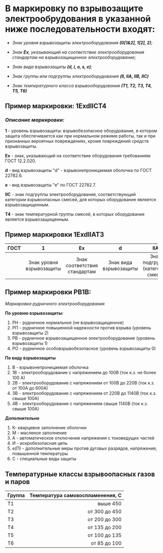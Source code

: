 # В маркировку по взрывозащите электрообрудования в указанной ниже последовательности входят:

* _Знак уровня взрывозащиты электрооборудования **(0[1&2], 1[2], 2)**;_

* _Знак **Ex**, указывающий на соответствие электрооборудования стандартам на взрывозащищенное электрооборудование;_

* _Знак вида взрывозащиты **(d, i, o, s, e)**;_

* _Знак группы или подгруппы электрооборудования **(II, IIA, IIB, IIC)**_

* _Знак температурного класса взрывооборудования **(Т1, Т2, Т3, Т4, Т5, Т6)**_

## Пример маркировки: 1ExdIICT4

### _Описание маркировки:_

**1** - уровень взрывозащиты: взрывобезопасное оборудование, в котором защита обеспечивается как при нормальном режиме работы, так и при признанных вероятных повреждениях, кроме повреждений средств взрывозащиты.

**Ex** - знак, указывающий на соответствие оборудования требованиям ГОСТ 12.2.020.

**d** - вид взрывозащиты "d" - взрывонепроницаемая оболочка по ГОСТ 22782.6.

**е** - вид взрывозащиты "е" по ГОСТ 22782.7.

**IIC** - знак подгруппы электрооборудования, соответствующий категории взрывоопасных смесей, для которых оборудование является взрывозащищенным.

**Т4** - знак температурной группы смесей, в которых оборудование является взрывозащищенным.

## Пример маркировки 1ExdIIAT3

|ГОСТ|1|Ex|d|IIA|Т3|
|:-|:-:|:-:|:-:|:-:|-:|
||Знак уровня взрывозащиты|Знак соответствия стандартам|Знак вида взрывозащиты|Знак подгруппы (категория смеси)|Знак температурного класса (группа смеси)|

## Пример маркировки РВ1В:
_Маркировка рудничного электрооборудования_

**По уровню взрывозащиты:**
1. РН - рудничное нормальное (не взрывозащищенное)
2. РП - рудничное повышенной надежности против взрыва (уровень взрывозащиты 2)
3. РВ - рудничное взрывозащищенное электрооборудование (уровень взрывозащиты 1)
4. РО - рудничное особовзрывобезопасное (уровень взрывозащиты 0)

**По виду взрывозащиты** 
1. В - взрывонепроницаемая оболочка
2. 1В - электрооборудование с напряжением до 100В (ток к.з. не более 100 А)
3. 2В - электрооборудование с напряжением от 100В до 220В (ток к.з. от 100А до 600А)
4. 3В - электрооборудование с напряжением от 220В до 1140В (ток к.з. свыше 100А)
5. 4В - электрооборудование с напряжением свыше 1140В (ток к.з. свыше 100А)

**Дополнительно**
1. К- кварцевое заполнение оболочки
2. М - масленое заполнение
3. А - автоматическое отключение напряжения с токоведущих частей
4. И - искробезопасная цепь
5. е(П) - дополнительные меры против дуговых разрядов, напряжения, повышенной температуры
6. С - специальные виды защиты

## Температурные классы взрывоопасных газов и паров

|Группа|Температура самовоспламенения, С|
|:-|-:|
|Т1|выше 450|
|Т2|от 300 до 450|
|Т3|от 200 до 300|
|Т4|от 135 до 200|
|Т5|от 100 до 135|
|Т6|от 85 до 100|

